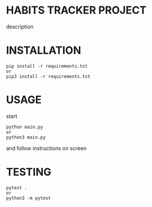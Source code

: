 # HABITS TRACKER PROJECT

description

# INSTALLATION

```shell
pip install -r requirements.txt
or
pip3 install -r requirements.txt
```

# USAGE

start

```shell
python main.py
or
python3 main.py
```

and follow instructions on screen

# TESTING

```shell
pytest .
or
python3 -m pytest
```
